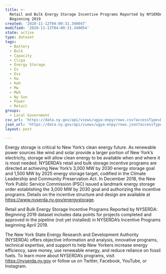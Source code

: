 ```yaml
---
title: >-
  Retail and Bulk Energy Storage Incentive Programs Reported by NYSERDA
  Beginning 2019
created: '2020-11-12T04:00:31.340047'
modified: '2020-11-12T04:00:31.340054'
state: active
type: dataset
tags:
  - Battery
  - Bulk
  - Capacity
  - Clcpa
  - Energy Storage
  - Es
  - Ess
  - Kw
  - Kwh
  - Mw
  - Mwh
  - Ny Sun
  - Power
  - Retail
groups:
  - Local Government
csv_url: 'https://data.ny.gov/api/views/ugya-enpy/rows.csv?accessType=DOWNLOAD'
json_url: 'https://data.ny.gov/api/views/ugya-enpy/rows.json?accessType=DOWNLOAD'
layout: post

---
```

Energy storage is critical to New York’s clean energy future. As renewable power sources like wind and solar provide a larger portion of New York’s electricity, storage will allow clean energy to be available when and where it is most needed. NYSERDA’s retail and bulk storage incentive programs are directed at achieving New York’s 3,000 MW by 2030 energy storage goal and 1,500 MW by 2025 energy storage target, codified in the Climate Leadership and Community Preservation Act. In December 2018, the New York Public Service Commission (PSC) issued a landmark energy storage order establishing the 3,000 MW by 2030 goal and authorizing the incentive programs. Details on the incentive structure and design are available at https://www.nyserda.ny.gov/energystorage.

Retail and Bulk Energy Storage Incentive Programs Reported by NYSERDA: Beginning 2019 dataset includes data points for projects completed and approved in the pipeline (not yet installed) in NYSERDA’s Incentive Programs beginning April 2019. 

The New York State Energy Research and Development Authority (NYSERDA) offers objective information and analysis, innovative programs, technical expertise, and support to help New Yorkers increase energy efficiency, save money, use renewable energy, and reduce reliance on fossil fuels. To learn more about NYSERDA’s programs, visit https://nyserda.ny.gov or follow us on Twitter, Facebook, YouTube, or Instagram.

